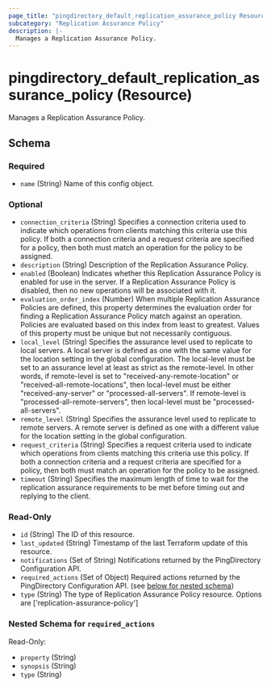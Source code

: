 ```yaml
---
page_title: "pingdirectory_default_replication_assurance_policy Resource - terraform-provider-pingdirectory"
subcategory: "Replication Assurance Policy"
description: |-
  Manages a Replication Assurance Policy.
---
```


# pingdirectory_default_replication_assurance_policy (Resource)

Manages a Replication Assurance Policy.



<!-- schema generated by tfplugindocs -->
## Schema

### Required

- `name` (String) Name of this config object.

### Optional

- `connection_criteria` (String) Specifies a connection criteria used to indicate which operations from clients matching this criteria use this policy. If both a connection criteria and a request criteria are specified for a policy, then both must match an operation for the policy to be assigned.
- `description` (String) Description of the Replication Assurance Policy.
- `enabled` (Boolean) Indicates whether this Replication Assurance Policy is enabled for use in the server. If a Replication Assurance Policy is disabled, then no new operations will be associated with it.
- `evaluation_order_index` (Number) When multiple Replication Assurance Policies are defined, this property determines the evaluation order for finding a Replication Assurance Policy match against an operation. Policies are evaluated based on this index from least to greatest. Values of this property must be unique but not necessarily contiguous.
- `local_level` (String) Specifies the assurance level used to replicate to local servers. A local server is defined as one with the same value for the location setting in the global configuration.  The local-level must be set to an assurance level at least as strict as the remote-level. In other words, if remote-level is set to "received-any-remote-location" or "received-all-remote-locations", then local-level must be either "received-any-server" or "processed-all-servers". If remote-level is "processed-all-remote-servers", then local-level must be "processed-all-servers".
- `remote_level` (String) Specifies the assurance level used to replicate to remote servers. A remote server is defined as one with a different value for the location setting in the global configuration.
- `request_criteria` (String) Specifies a request criteria used to indicate which operations from clients matching this criteria use this policy. If both a connection criteria and a request criteria are specified for a policy, then both must match an operation for the policy to be assigned.
- `timeout` (String) Specifies the maximum length of time to wait for the replication assurance requirements to be met before timing out and replying to the client.

### Read-Only

- `id` (String) The ID of this resource.
- `last_updated` (String) Timestamp of the last Terraform update of this resource.
- `notifications` (Set of String) Notifications returned by the PingDirectory Configuration API.
- `required_actions` (Set of Object) Required actions returned by the PingDirectory Configuration API. (see [below for nested schema](#nestedatt--required_actions))
- `type` (String) The type of Replication Assurance Policy resource. Options are ['replication-assurance-policy']

<a id="nestedatt--required_actions"></a>
### Nested Schema for `required_actions`

Read-Only:

- `property` (String)
- `synopsis` (String)
- `type` (String)



